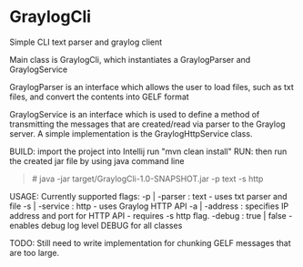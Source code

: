 # GraylogCli
Simple CLI text parser and graylog client

Main class is GraylogCli, which instantiates a GraylogParser and GraylogService

GraylogParser is an interface which allows the user to load files, such as txt files, and convert 
the contents into GELF format

GraylogService is an interface which is used to define a method of transmitting the 
messages that are created/read via parser to the Graylog server.
A simple implementation is the GraylogHttpService class.

BUILD:
import the project into Intellij
run "mvn clean install"
RUN:
then run the created jar file by using java command line
> \# java -jar target/GraylogCli-1.0-SNAPSHOT.jar -p text -s http

USAGE:
Currently supported flags:
-p | -parser : text - uses txt parser and file
-s | -service : http - uses Graylog HTTP API
-a | -address : specifies IP address and port for HTTP API - requires -s http flag.
-debug : true | false - enables debug log level DEBUG for all classes


TODO:
Still need to write implementation for chunking GELF messages that are too large. 
